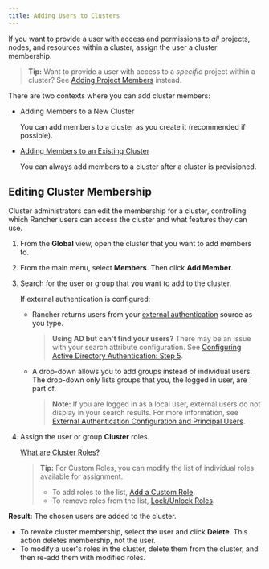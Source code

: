 ```yaml
---
title: Adding Users to Clusters
---
```


<head>
  <link rel="canonical" href="https://ranchermanager.docs.rancher.com/how-to-guides/new-user-guides/manage-clusters/access-clusters/add-users-to-clusters"/>
</head>

If you want to provide a user with access and permissions to _all_ projects, nodes, and resources within a cluster, assign the user a cluster membership.

>**Tip:** Want to provide a user with access to a _specific_ project within a cluster? See [Adding Project Members](../../authentication-permissions-and-global-configuration/manage-role-based-access-control-rbac/cluster-and-project-roles.md) instead.

There are two contexts where you can add cluster members:

- Adding Members to a New Cluster

    You can add members to a cluster as you create it (recommended if possible).

- [Adding Members to an Existing Cluster](#editing-cluster-membership)

    You can always add members to a cluster after a cluster is provisioned.

## Editing Cluster Membership

Cluster administrators can edit the membership for a cluster, controlling which Rancher users can access the cluster and what features they can use.

1. From the **Global** view, open the cluster that you want to add members to.

2. From the main menu, select **Members**. Then click **Add Member**.

3. Search for the user or group that you want to add to the cluster.

    If external authentication is configured:

    - Rancher returns users from your [external authentication](../../authentication-permissions-and-global-configuration/about-authentication/about-authentication.md) source as you type.

        >**Using AD but can't find your users?**
        >There may be an issue with your search attribute configuration. See [Configuring Active Directory Authentication: Step 5](../../authentication-permissions-and-global-configuration/about-authentication/authentication-config/configure-active-directory.md).

    - A drop-down allows you to add groups instead of individual users. The drop-down only lists groups that you, the logged in user, are part of.

        >**Note:** If you are logged in as a local user, external users do not display in your search results. For more information, see [External Authentication Configuration and Principal Users](../../authentication-permissions-and-global-configuration/about-authentication/about-authentication.md#external-authentication-configuration-and-principal-users).

4. Assign the user or group **Cluster** roles.

    [What are Cluster Roles?](../../authentication-permissions-and-global-configuration/manage-role-based-access-control-rbac/cluster-and-project-roles.md)

    >**Tip:** For Custom Roles, you can modify the list of individual roles available for assignment.
    >
    > - To add roles to the list, [Add a Custom Role](../../authentication-permissions-and-global-configuration/manage-role-based-access-control-rbac/custom-roles.md).
    > - To remove roles from the list, [Lock/Unlock Roles](../../authentication-permissions-and-global-configuration/manage-role-based-access-control-rbac/locked-roles.md).

**Result:** The chosen users are added to the cluster.

- To revoke cluster membership, select the user and click **Delete**. This action deletes membership, not the user.
- To modify a user's roles in the cluster, delete them from the cluster, and then re-add them with modified roles.
